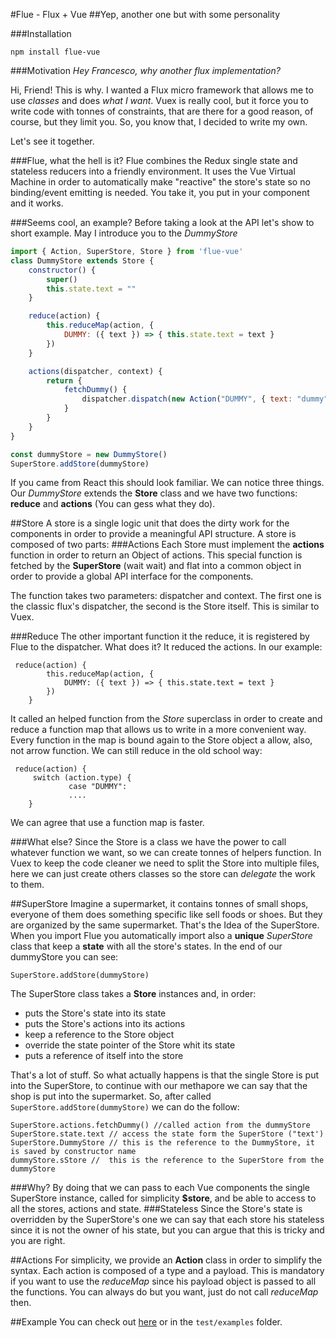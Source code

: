 #Flue - Flux + Vue
##Yep, another one but with some personality

###Installation

```
npm install flue-vue
```

###Motivation
*Hey Francesco, why another flux implementation?*

Hi, Friend! This is why. I wanted a Flux micro framework that allows me to use *classes* and does *what I want*. Vuex is really cool, but it force you to write code with tonnes of constraints, that are there for a good reason, of course, but they limit you. So, you know that, I decided to write my own. 

Let's see it together.

###Flue, what the hell is it?
Flue combines the Redux single state and stateless reducers into a friendly environment. It uses the Vue Virtual Machine in order to automatically make "reactive" the store's state so no binding/event emitting is needed. You take it, you put in your component and it works.

###Seems cool, an example?
Before taking a look at the API let's show to short example. May I introduce you to the *DummyStore*

```javascript
import { Action, SuperStore, Store } from 'flue-vue'
class DummyStore extends Store {
    constructor() {
        super()
        this.state.text = ""
    }

    reduce(action) {
        this.reduceMap(action, {
            DUMMY: ({ text }) => { this.state.text = text }
        })
    }

    actions(dispatcher, context) {
        return {
            fetchDummy() {
                dispatcher.dispatch(new Action("DUMMY", { text: "dummy" }))
            }
        }
    }
}

const dummyStore = new DummyStore()
SuperStore.addStore(dummyStore)
```

If you came from React this should look familiar. We can notice three things. Our *DummyStore* extends the **Store** class and we have two functions: **reduce** and **actions** (You can gess what they do).

##Store
A store is a single logic unit that does the dirty work for the components in order to provide a meaningful API structure. A store is composed of two parts:
###Actions
Each Store must implement the **actions** function in order to return an Object of actions. This special function is fetched by the **SuperStore** (wait wait) and flat into a common object in order to provide a global API interface for the components. 

The function takes two parameters: dispatcher and context. The first one is the classic flux's dispatcher, the second is the Store itself. This is similar to Vuex.

###Reduce
The other important function it the reduce, it is registered by Flue to the dispatcher. What does it? It reduced the actions. In our example:

```
 reduce(action) {
        this.reduceMap(action, {
            DUMMY: ({ text }) => { this.state.text = text }
        })
    }
```
It called an helped function from the *Store* superclass in order to create and reduce a function map that allows us to write in a more convenient way. Every function in the map is bound again to the Store object a allow, also, not arrow function. We can still reduce in the old school way:

```
 reduce(action) {
     switch (action.type) {
             case "DUMMY":
             ....
    }
```

We can agree that use a function map is faster.

###What else?
Since the Store is a class we have the power to call whatever function we want, so we can create tonnes of helpers function. In Vuex to keep the code cleaner we need to split the Store into multiple files, here we can just create others classes so the store can *delegate* the work to them. 

##SuperStore
Imagine a supermarket, it contains tonnes of small shops, everyone of them does something specific like sell foods or shoes. But they are organized by the same supermarket. That's the Idea of the SuperStore. When you import Flue you automatically import also a **unique** *SuperStore* class that keep a **state** with all the store's states. In the end of our dummyStore you can see:

```
SuperStore.addStore(dummyStore)
```
The SuperStore class takes a **Store** instances and, in order:

* puts the Store's state into its state
* puts the Store's actions into its actions
* keep a reference to the Store object 
* override the state pointer of the Store whit its state
* puts a reference of itself into the store

That's a lot of stuff. So what actually happens is that the single Store is put into the SuperStore, to continue with our methapore we can say that the shop is put into the supermarket. So, after called ```SuperStore.addStore(dummyStore)``` we can do the follow:

```
SuperStore.actions.fetchDummy() //called action from the dummyStore
SuperStore.state.text // access the state form the SuperStore ("text')
SuperStore.DummyStore // this is the reference to the DummyStore, it is saved by constructor name
dummyStore.sStore //  this is the reference to the SuperStore from the dummyStore
```
###Why?
By doing that we can pass to each Vue components the single SuperStore instance, called for simplicity **$store**, and be able to access to all the stores, actions and state.
###Stateless
Since the Store's state is overridden by the SuperStore's one we can say that each store his stateless since it is not the owner of his state, but you can argue that this is tricky and you are right.

##Actions
For simplicity, we provide an **Action** class in order to simplify the syntax. Each action is composed of a type and a payload. This is mandatory if you want to use the *reduceMap* since his payload object is passed to all the functions. You can always do but you want, just do not call *reduceMap* then.

##Example
You can check out [here](https://github.com/FrancescoSaverioZuppichini/flueVueExample) or in the ```test/examples``` folder.
